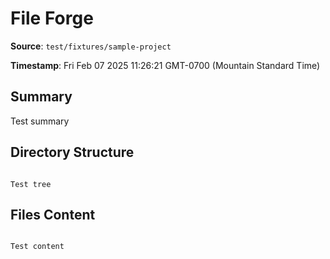 # File Forge

**Source**: `test/fixtures/sample-project`

**Timestamp**: Fri Feb 07 2025 11:26:21 GMT-0700 (Mountain Standard Time)

## Summary

Test summary

## Directory Structure

```

Test tree

```

## Files Content

```

Test content

```